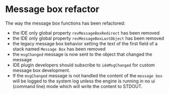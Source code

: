 # Message box refactor

The way the message box functions has been refactored:

- the IDE only global property `revMessageBoxRedirect` has been removed
- the IDE only global property `revMessageBoxLastObject` has been removed
- the legacy message box behavior setting the text of the first field
of a stack named `Message Box` has been removed
- the `msgChanged` message is now sent to the object that changed the
message
- IDE plugin developers should subscribe to `ideMsgChanged` for custom
message box development.
- If the `msgChanged` message is not handled the content of the 
`message box` will be logged to the system log unless the engine is
running in no ui (command line) mode which will write the content to
STDOUT.
